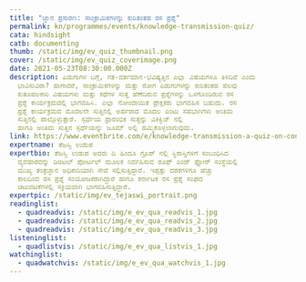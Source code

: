 ```yaml
---
title: "ಜ್ಞಾನ ಪ್ರಸಾರಣ: ಸಾಂಕ್ರಾಮಿಕಗಳನ್ನು ಕುರಿತಂತಹ ರಸ ಪ್ರಶ್ನೆ"
permalink: kn/programmes/events/knowledge-transmission-quiz/
cata: hindsight
catb: documenting
thumb: /static/img/ev_quiz_thumbnail.png
cover: /static/img/ev_quiz_coverimage.png
date: 2021-05-23T08:30:00.000Z
description: ಪಿಡುಗುಗಳ ಬಗ್ಗೆ, ಗತ-ವರ್ತಮಾನ-ಭವಿಷ್ಯತ್ತಿನ ಎಲ್ಲಾ ವಿಷಯಗಳೂ ತಿಳಿದಿವೆ ಎಂದು
  ಭಾವಿಸುವಿರಾ? ಹಾಗಾದರೆ, ಸಾಂಕ್ರಾಮಿಕಗಳನ್ನು ಮತ್ತು ರೋಗ ಪಿಡುಗುಗಳನ್ನು ಕುರಿತಂತಹ ಹಲವು
  ಕುತೂಹಲಕಾರಿ ವಿಷಯಗಳು ಮತ್ತು ಕಥೆಗಳ ಸುತ್ತ ಹೆಣೆದಿರುವ ಪ್ರಶ್ನೆಗಳನ್ನು ಒಳಗೊಂಡಿರುವ ರಸ
  ಪ್ರಶ್ನೆ ಕಾರ್ಯಕ್ರಮದಲ್ಲಿ ಭಾಗವಹಿಸಿ. ಎಲ್ಲಾ ನೋಂದಾಯಿತ ಪ್ರೇಕ್ಷಕರು ಭಾಗವಹಿಸ ಬಹುದು. ರಸ
  ಪ್ರಶ್ನೆ ಕಾರ್ಯಕ್ರಮದ ಮೊದಲನೇ ಸುತ್ತಿನಲ್ಲಿ ಅರ್ಹರಾದ ಮೊದಲ ಎಂಟು ಸಹಭಾಗಿಗಳು ಅಂತಿಮ
  ಸುತ್ತಿನಲ್ಲಿ ಪಾಲ್ಗೊಳ್ಳುತ್ತಾರೆ. ಸ್ಪರ್ಧೆಯ ಪ್ರಾರಂಭಿಕ ಸುತ್ತನ್ನು ವಿಕಿಕ್ವಿಜ್‌ ನಲ್ಲಿ
  ಹಾಗೂ ಅಂತಿಮ ಸುತ್ತಿನ ಸ್ಪರ್ಧೆಯನ್ನು ಜೂಮ್‌ ಅಲ್ಲಿ ಹಮ್ಮಿಕೊಳ್ಳಲಾಗುವುದು.
link: https://www.eventbrite.com/e/knowledge-transmission-a-quiz-on-contagions-event-registration-153667360211
expertname: ತೆಜಸ್ವಿ ಉಡುಪ
expertbio: ತೆಜಸ್ವಿ ಉಡುಪ ಅವರು ದಿ ಹಿಂದೂ ಗ್ರೂಪ್‌ ನಲ್ಲಿ ಸ್ಥಿರಾಸ್ತಿಗಳಿಗೆ ಸಂಬಂಧಿಸಿದ
  ವ್ಯವಹಾರವನ್ನು ಡಿಜಿಟಲ್‌ ಪೋರ್ಟಲ್‌ ಮೂಲಕ ನಿರ್ವಹಿಸುವ ರೂಫ್‌ ಎಂಡ್‌ ಫ್ಲೋರ್‌ ಸಂಸ್ಥೆಯಲ್ಲಿ
  ಮುಖ್ಯ ತಂತ್ರಜ್ಞಾನ ಅಧಿಕಾರಿಯಾಗಿ ಸೇವೆ ಸಲ್ಲಿಸುತ್ತಿದ್ದಾರೆ. ಇಪ್ಪತ್ತು ದಶಕಗಳಿಗೂ ಹೆಚ್ಚು
  ಕಾಲದಿಂದ ರಸ ಪ್ರಶ್ನೆ ಸಂಯೋಜಕರಾಗಿದ್ದಾರೆ ಹಾಗೂ ಕರ್ನಾಟಕ ರಸ ಪ್ರಶ್ನೆ ಸಂಘದ
  ಚಟುವಟಿಕೆಗಳಲ್ಲಿ ಸಕ್ರಿಯವಾಗಿ ಭಾಗವಹಿಸುತ್ತಿದ್ದಾರೆ.
expertpic: /static/img/ev_tejaswi_portrait.png
readinglist:
  - quadreadvis: /static/img/e_ev_qua_readvis_1.jpg
  - quadreadvis: /static/img/e_ev_qua_readvis_2.jpg
  - quadreadvis: /static/img/e_ev_qua_readvis_3.jpg
listeninglist:
  - quadlistvis: /static/img/e_ev_qua_listvis_1.jpg
watchinglist:
  - quadwatchvis: /static/img/e_ev_qua_watchvis_1.jpg
---
```

